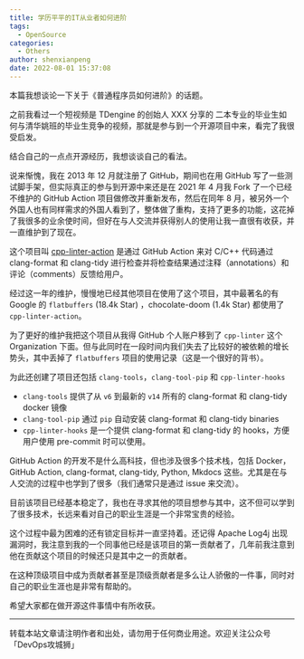 ```yaml
---
title: 学历平平的IT从业者如何进阶
tags:
  - OpenSource
categories:
  - Others
author: shenxianpeng
date: 2022-08-01 15:37:08
---
```


本篇我想谈论一下关于《普通程序员如何进阶》的话题。

之前我看过一个短视频是 TDengine 的创始人 XXX 分享的 二本专业的毕业生如何与清华姚班的毕业生竞争的视频，那就是参与到一个开源项目中来，看完了我很受启发。

结合自己的一点点开源经历，我想谈谈自己的看法。

说来惭愧，我在 2013 年 12 月就注册了 GitHub，期间也在用 GitHub 写了一些测试脚手架，但实际真正的参与到开源中来还是在 2021 年 4 月我 Fork 了一个已经不维护的 GitHub Action 项目做修改并重新发布，然后在同年 8 月，被另外一个外国人也有同样需求的外国人看到了，整体做了重构，支持了更多的功能，这花掉了我很多的业余使时间，但好在与人交流并获得别人的使用让我一直很有收获，并一直维护到了现在。

这个项目叫 [cpp-linter-action](https://github.com/cpp-linter/cpp-linter-action) 是通过 GitHub Action 来对 C/C++ 代码通过 clang-format 和 clang-tidy 进行检查并将检查结果通过注释（annotations）和评论（comments）反馈给用户。

经过这一年的维护，慢慢地已经其他项目在使用了这个项目，其中最著名的有 Google 的 `flatbuffers` (18.4k Star) ，chocolate-doom (1.4k Star) 都使用了 `cpp-linter-action`。

为了更好的维护我把这个项目从我得 GitHub 个人账户移到了 `cpp-linter` 这个 Organization 下面。但与此同时在一段时间内我们失去了比较好的被依赖的增长势头，其中丢掉了 `flatbuffers` 项目的使用记录（这是一个很好的背书）。

为此还创建了项目还包括 `clang-tools`，`clang-tool-pip` 和 `cpp-linter-hooks`

* `clang-tools` 提供了从 `v6` 到最新的 `v14` 所有的 clang-format 和 clang-tidy docker 镜像
* `clang-tool-pip` 通过 `pip` 自动安装 clang-format 和 clang-tidy binaries
* `cpp-linter-hooks` 是一个提供 clang-format 和 clang-tidy 的 hooks，方便用户使用 pre-commit 时可以使用。

GitHub Action 的开发不是什么高科技，但也涉及很多个技术栈，包括 Docker，GitHub Action, clang-format, clang-tidy, Python, Mkdocs 这些。尤其是在与人交流的过程中也学到了很多（我们通常只是通过 issue 来交流）。

目前该项目已经基本稳定了，我也在寻求其他的项目想参与其中，这不但可以学到了很多技术，长远来看对自己的职业生涯是一个非常宝贵的经验。

这个过程中最为困难的还有锁定目标并一直坚持着。还记得 Apache Log4j 出现漏洞时，我注意到我的一个同事他已经是该项目的第一贡献者了，几年前我注意到他在贡献这个项目的时候还只是其中之一的贡献者。

在这种顶级项目中成为贡献者甚至是顶级贡献者是多么让人骄傲的一件事，同时对自己的职业生涯也是非常有帮助的。

希望大家都在做开源这件事情中有所收获。

---

转载本站文章请注明作者和出处，请勿用于任何商业用途。欢迎关注公众号「DevOps攻城狮」
